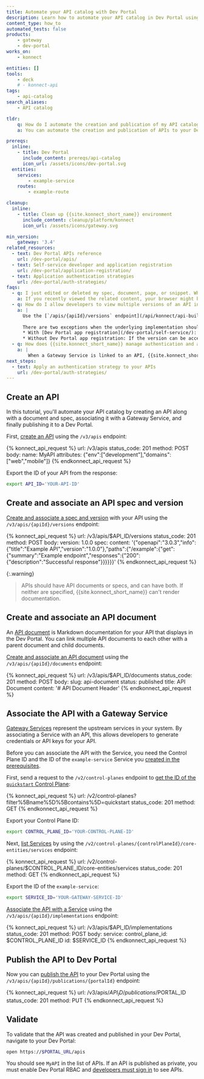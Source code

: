 ```yaml
---
title: Automate your API catalog with Dev Portal
description: Learn how to automate your API catalog in Dev Portal using Konnect APIs.
content_type: how_to
automated_tests: false
products:
    - gateway
    - dev-portal
works_on:
    - konnect

entities: []
tools:
    - deck
    # - konnect-api
tags:
    - api-catalog
search_aliases:
    - API catalog

tldr:
    q: How do I automate the creation and publication of my API catalog in Dev Portal?
    a: You can automate the creation and publication of APIs to your Dev Portal API catalog using the {{site.konnect_short_name}} API. Create an API (`/v3/apis`), optionally associate a document (`/v3/apis/{apiId}/documents`) or spec (`/v3/apis/{apiId}/versions`) with the API, then associate the API with a Gateway Service (`/v3/apis/{apiId}/implementations`). Finally, publish it by sending a `PUT` request to the `/v3/apis/{apiId}/publications/{portalId}` endpoint.

prereqs:
  inline:
    - title: Dev Portal
      include_content: prereqs/api-catalog
      icon_url: /assets/icons/dev-portal.svg
  entities:
    services:
        - example-service
    routes:
        - example-route

cleanup:
  inline:
    - title: Clean up {{site.konnect_short_name}} environment
      include_content: cleanup/platform/konnect
      icon_url: /assets/icons/gateway.svg

min_version:
    gateway: '3.4'
related_resources:
  - text: Dev Portal APIs reference
    url: /dev-portal/apis/
  - text: Self-service developer and application registration
    url: /dev-portal/application-registration/
  - text: Application authentication strategies
    url: /dev-portal/auth-strategies/
faqs:
  - q: I just edited or deleted my spec, document, page, or snippet. Why don't I immediately see these changes live in the Dev Portal?
    a: If you recently viewed the related content, your browser might be serving a cached version of the page. To fix this, you can clear your browser cache and refresh the page.
  - q: How do I allow developers to view multiple versions of an API in the Dev Portal?
    a: |
      Use the [`/apis/{apiId}/versions` endpoint](/api/konnect/api-builder/v3/#/operations/create-api-version) to publish multiple versions of an API. Developers can then select which API version to view in the Dev Portal spec renderer. Each version reflects how the endpoints were documented at a specific time. It doesn’t reflect the actual implementation, which will usually align with the latest version. Changing the version in the dropdown only changes the specs you see. It **does not** change the requests made with application credentials or app registration.
      
      There are two exceptions when the underlying implementation should match the selected version:
      * With [Dev Portal app registration](/dev-portal/self-service/): If non-current versions have Route configurations that allow requests to specify the version in some way, each version must document how to modify the request to access the given version (for example, using a header). 
      * Without Dev Portal app registration: If the version can be accessed separately from other versions of the same API, each version must document how to modify the request to access the given version.
  - q: How does {{site.konnect_short_name}} manage authentication and authorization on Gateway Services that are linked to my APIs?
    a: |
	    When a Gateway Service is linked to an API, {{site.konnect_short_name}} automatically adds the [{{site.konnect_short_name}} Application Auth (KAA) plugin](/dev-portal/apis/#allow-developers-to-consume-your-api) to your Service. The KAA plugin applies authentication and authorization to the Service. This is a {{site.konnect_short_name}}-managed plugin that you can't directly modify, you can only modify it by configuring JSON in the advanced configuration for your [application auth strategy](/dev-portal/auth-strategies/). 
next_steps:
  - text: Apply an authentication strategy to your APIs
    url: /dev-portal/auth-strategies/
---
```


## Create an API

In this tutorial, you'll automate your API catalog by creating an API along with a document and spec, associating it with a Gateway Service, and finally publishing it to a Dev Portal. 

First, [create an API](/api/konnect/api-builder/v3/#/operations/create-api) using the `/v3/apis` endpoint:

<!--vale off-->
{% konnect_api_request %}
url: /v3/apis
status_code: 201
method: POST
body:
    name: MyAPI
    attributes: {"env":["development"],"domains":["web","mobile"]}
{% endkonnect_api_request %}
<!--vale on-->

Export the ID of your API from the response:

```sh
export API_ID='YOUR-API-ID'
```

## Create and associate an API spec and version

[Create and associate a spec and version](/api/konnect/api-builder/v3/#/operations/create-api-version) with your API using the `/v3/apis/{apiId}/versions` endpoint:

<!--vale off-->
{% konnect_api_request %}
url: /v3/apis/$API_ID/versions
status_code: 201
method: POST
body:
    version: 1.0.0
    spec:
        content: '{"openapi":"3.0.3","info":{"title":"Example API","version":"1.0.0"},"paths":{"/example":{"get":{"summary":"Example endpoint","responses":{"200":{"description":"Successful response"}}}}}}'
{% endkonnect_api_request %}
<!--vale on-->

{:.warning}
> APIs should have API documents or specs, and can have both. If neither are specified, {{site.konnect_short_name}} can't render documentation.

## Create and associate an API document 

An [API document](/dev-portal/apis/#documentation) is Markdown documentation for your API that displays in the Dev Portal. You can link multiple API documents to each other with a parent document and child documents.

[Create and associate an API document](/api/konnect/api-builder/v3/#/operations/create-api-document) using the `/v3/apis/{apiId}/documents` endpoint:

<!--vale off-->
{% konnect_api_request %}
url: /v3/apis/$API_ID/documents
status_code: 201
method: POST
body:
    slug: api-document
    status: published
    title: API Document
    content: '# API Document Header'
{% endkonnect_api_request %}
<!--vale on-->

## Associate the API with a Gateway Service

[Gateway Services](/gateway/entities/service/) represent the upstream services in your system. By associating a Service with an API, this allows developers to generate credentials or API keys for your API. 

Before you can associate the API with the Service, you need the Control Plane ID and the ID of the `example-service` Service you [created in the prerequisites](/how-to/automate-api-catalog/#required-entities). 

First, send a request to the `/v2/control-planes` endpoint to [get the ID of the `quickstart` Control Plane](/api/konnect/control-planes/v2/#/operations/list-control-planes):

<!--vale off-->
{% konnect_api_request %}
url: /v2/control-planes?filter%5Bname%5D%5Bcontains%5D=quickstart
status_code: 201
method: GET
{% endkonnect_api_request %}
<!--vale on-->

Export your Control Plane ID:

```sh
export CONTROL_PLANE_ID='YOUR-CONTROL-PLANE-ID'
```

Next, [list Services](/api/konnect/control-planes-config/v2/#/operations/list-service) by using the `/v2/control-planes/{controlPlaneId}/core-entities/services` endpoint:

<!--vale off-->
{% konnect_api_request %}
url: /v2/control-planes/$CONTROL_PLANE_ID/core-entities/services
status_code: 201
method: GET
{% endkonnect_api_request %}
<!--vale on-->

Export the ID of the `example-service`:

```sh
export SERVICE_ID='YOUR-GATEWAY-SERVICE-ID'
```

[Associate the API with a Service](/api/konnect/api-builder/v3/#/operations/create-api-implementation) using the `/v3/apis/{apiId}/implementations` endpoint:

<!--vale off-->
{% konnect_api_request %}
url: /v3/apis/$API_ID/implementations
status_code: 201
method: POST
body:
    service:
        control_plane_id: $CONTROL_PLANE_ID
        id: $SERVICE_ID
{% endkonnect_api_request %}
<!--vale on-->

## Publish the API to Dev Portal

Now you can [publish the API](/api/konnect/api-builder/v3/#/operations/publish-api-to-portal) to your Dev Portal using the `/v3/apis/{apiId}/publications/{portalId}` endpoint:

<!--vale off-->
{% konnect_api_request %}
url: /v3/apis/$API_ID/publications/$PORTAL_ID
status_code: 201
method: PUT
{% endkonnect_api_request %}
<!--vale on-->

## Validate

To validate that the API was created and published in your Dev Portal, navigate to your Dev Portal:

```sh
open https://$PORTAL_URL/apis
```

You should see `MyAPI` in the list of APIs. If an API is published as private, you must enable Dev Portal RBAC and [developers must sign in](/dev-portal/developer-signup/) to see APIs.

